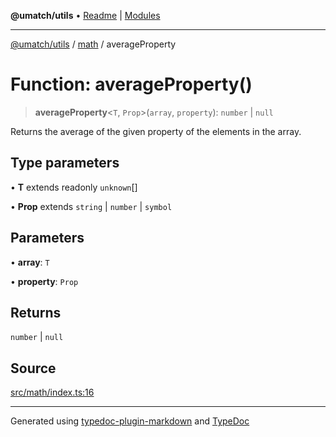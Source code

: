 **@umatch/utils** • [Readme](../../index.md) \| [Modules](../../modules.md)

***

[@umatch/utils](../../modules.md) / [math](../index.md) / averageProperty

# Function: averageProperty()

> **averageProperty**\<`T`, `Prop`\>(`array`, `property`): `number` \| `null`

Returns the average of the given property of the elements in the array.

## Type parameters

• **T** extends readonly `unknown`[]

• **Prop** extends `string` \| `number` \| `symbol`

## Parameters

• **array**: `T`

• **property**: `Prop`

## Returns

`number` \| `null`

## Source

[src/math/index.ts:16](https://github.com/umatch-oficial/utils/blob/0b3210d/src/math/index.ts#L16)

***

Generated using [typedoc-plugin-markdown](https://www.npmjs.com/package/typedoc-plugin-markdown) and [TypeDoc](https://typedoc.org/)
